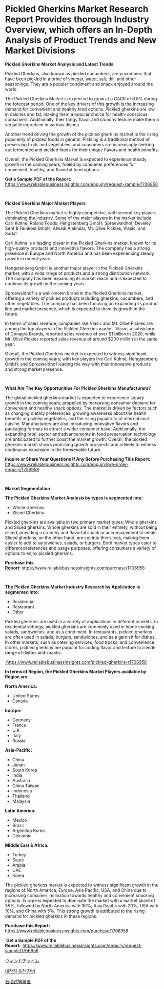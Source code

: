<p><h1>Pickled Gherkins Market Research Report Provides thorough Industry Overview, which offers an In-Depth Analysis of Product Trends and New Market Divisions</h1></p><p><strong>Pickled Gherkins Market Analysis and Latest Trends</strong></p>
<p><p>Pickled Gherkins, also known as pickled cucumbers, are cucumbers that have been pickled in a brine of vinegar, water, salt, dill, and other seasonings. They are a popular condiment and snack enjoyed around the world.</p><p>The Pickled Gherkins Market is expected to grow at a CAGR of 6.8% during the forecast period. One of the key drivers of this growth is the increasing demand for convenient and healthy food options. Pickled gherkins are low in calories and fat, making them a popular choice for health-conscious consumers. Additionally, their tangy flavor and crunchy texture make them a versatile ingredient in various dishes.</p><p>Another trend driving the growth of the pickled gherkins market is the rising popularity of pickled foods in general. Pickling is a traditional method of preserving fruits and vegetables, and consumers are increasingly seeking out fermented and pickled foods for their unique flavors and health benefits.</p><p>Overall, the Pickled Gherkins Market is expected to experience steady growth in the coming years, fueled by consumer preferences for convenient, healthy, and flavorful food options.</p></p>
<p><strong>Get a Sample PDF of the Report:&nbsp;</strong> <a href="https://www.reliablebusinessinsights.com/enquiry/request-sample/1706958">https://www.reliablebusinessinsights.com/enquiry/request-sample/1706958</a></p>
<p>&nbsp;</p>
<p><strong>Pickled Gherkins Major Market Players</strong></p>
<p><p>The Pickled Gherkins market is highly competitive, with several key players dominating the industry. Some of the major players in the market include Carl Kuhne, Roland Foods, Hengstenberg GmbH, Spreewaldhof, Develey Senf & Feinkost GmbH, Alwadi Alakhdar, Mt. Olive Pickles, Vlasic, and Sadaf.</p><p>Carl Kuhne is a leading player in the Pickled Gherkins market, known for its high-quality products and innovative flavors. The company has a strong presence in Europe and North America and has been experiencing steady growth in recent years.</p><p>Hengstenberg GmbH is another major player in the Pickled Gherkins market, with a wide range of products and a strong distribution network. The company has been expanding its market reach and is expected to continue its growth in the coming years.</p><p>Spreewaldhof is a well-known brand in the Pickled Gherkins market, offering a variety of pickled products including gherkins, cucumbers, and other vegetables. The company has been focusing on expanding its product line and market presence, which is expected to drive its growth in the future.</p><p>In terms of sales revenue, companies like Vlasic and Mt. Olive Pickles are among the top players in the Pickled Gherkins market. Vlasic, a subsidiary of Conagra Brands, reported sales revenue of over $1 billion in 2020, while Mt. Olive Pickles reported sales revenue of around $200 million in the same year.</p><p>Overall, the Pickled Gherkins market is expected to witness significant growth in the coming years, with key players like Carl Kuhne, Hengstenberg GmbH, and Spreewaldhof leading the way with their innovative products and strong market presence.</p></p>
<p>&nbsp;</p>
<p><strong>What Are The Key Opportunities For Pickled Gherkins Manufacturers?</strong></p>
<p><p>The global pickled gherkins market is expected to experience steady growth in the coming years, propelled by increasing consumer demand for convenient and healthy snack options. The market is driven by factors such as changing dietary preferences, growing awareness about the health benefits of pickled vegetables, and the rising popularity of international cuisine. Manufacturers are also introducing innovative flavors and packaging formats to attract a wider consumer base. Additionally, the expanding retail sector and advancements in food preservation technology are anticipated to further boost the market growth. Overall, the pickled gherkins market shows promising growth prospects and is likely to witness continuous expansion in the foreseeable future.</p></p>
<p><strong>Inquire or Share Your Questions If Any Before Purchasing This Report:</strong> <a href="https://www.reliablebusinessinsights.com/enquiry/pre-order-enquiry/1706958">https://www.reliablebusinessinsights.com/enquiry/pre-order-enquiry/1706958</a></p>
<p>&nbsp;</p>
<p><strong>Market Segmentation</strong></p>
<p><strong>The Pickled Gherkins Market Analysis by types is segmented into:</strong></p>
<p><ul><li>Whole Gherkins</li><li>Sliced Gherkins</li></ul></p>
<p><p>Pickled gherkins are available in two primary market types: Whole gherkins and Sliced gherkins. Whole gherkins are sold in their entirety, without being sliced, providing a crunchy and flavorful snack or accompaniment to meals. Sliced gherkins, on the other hand, are cut into thin slices, making them easier to add to sandwiches, salads, or burgers. Both market types cater to different preferences and usage purposes, offering consumers a variety of options to enjoy pickled gherkins.</p></p>
<p><strong>Purchase this Report:&nbsp;</strong><a href="https://www.reliablebusinessinsights.com/purchase/1706958">https://www.reliablebusinessinsights.com/purchase/1706958</a></p>
<p>&nbsp;</p>
<p><strong>The Pickled Gherkins Market Industry Research by Application is segmented into:</strong></p>
<p><ul><li>Residential</li><li>Restaurant</li><li>Other</li></ul></p>
<p><p>Pickled gherkins are used in a variety of applications in different markets. In residential settings, pickled gherkins are commonly used in home cooking, salads, sandwiches, and as a condiment. In restaurants, pickled gherkins are often used in salads, burgers, sandwiches, and as a garnish for dishes. In other markets, such as catering services, food trucks, and convenience stores, pickled gherkins are popular for adding flavor and texture to a wide range of dishes and snacks.</p></p>
<p><a href="https://www.reliablebusinessinsights.com/pickled-gherkins-r1706958">&nbsp;https://www.reliablebusinessinsights.com/pickled-gherkins-r1706958</a></p>
<p><strong>In terms of Region, the Pickled Gherkins Market Players available by Region are:</strong></p>
<p>
    <p> <strong> North America: </strong>
        <ul>
            <li>United States</li>
            <li>Canada</li>
        </ul>
        </p> 
    <p> <strong> Europe: </strong>
        <ul>
            <li>Germany</li>
            <li>France</li>
            <li>U.K.</li>
            <li>Italy</li>
            <li>Russia</li>
        </ul>
        </p> 
    <p> <strong> Asia-Pacific: </strong>
        <ul>
            <li>China</li>
            <li>Japan</li>
            <li>South Korea</li>
            <li>India</li>
            <li>Australia</li>
            <li>China Taiwan</li>
            <li>Indonesia</li>
            <li>Thailand</li>
            <li>Malaysia</li>
        </ul>
        </p> 
    <p> <strong> Latin America: </strong>
        <ul>
            <li>Mexico</li>
            <li>Brazil</li>
            <li>Argentina Korea</li>
            <li>Colombia</li>
        </ul>
        </p> 
    <p> <strong> Middle East & Africa: </strong>
        <ul>
            <li>Turkey</li>
            <li>Saudi</li>
            <li>Arabia</li>
            <li>UAE</li>
            <li>Korea</li>
        </ul>
    </p>
    </p>
<p><p>The pickled gherkins market is expected to witness significant growth in the regions of North America, Europe, Asia Pacific, USA, and China due to increasing consumer inclination towards healthy and convenient snacking options. Europe is expected to dominate the market with a market share of 35%, followed by North America with 30%, Asia Pacific with 20%, USA with 10%, and China with 5%. This strong growth is attributed to the rising demand for pickled gherkins in these regions.</p></p>
<p><strong>Purchase this Report: </strong><a href="https://www.reliablebusinessinsights.com/purchase/1706958">https://www.reliablebusinessinsights.com/purchase/1706958</a></p>
<p>&nbsp;<strong>Get a Sample PDF of the Report:&nbsp;&nbsp;</strong><a href="https://www.reliablebusinessinsights.com/enquiry/request-sample/1706958">https://www.reliablebusinessinsights.com/enquiry/request-sample/1706958</a></p>
<p><strong></strong></p>
<p><p><a href="https://medium.com/@byroalenzuela76845/%E9%A2%A8%E9%88%B4%E5%B8%82%E5%A0%B4%E3%81%AE%E5%8B%95%E5%90%91%E3%81%A8%E5%88%86%E6%9E%90-%E5%B0%86%E6%9D%A5%E3%81%AE%E6%88%90%E9%95%B7%E3%81%AE%E3%81%9F%E3%82%81%E3%81%AE%E6%A9%9F%E4%BC%9A%E3%81%A8%E8%AA%B2%E9%A1%8C-2024%E5%B9%B4-2031%E5%B9%B4-28982128fbed">ウィンドチャイム</a></p><p><a href="https://github.com/RonSpencer61/Market-Research-Report-List-1/blob/main/6500201159926.md">내장형 측정 장비</a></p><p><a href="https://github.com/MacyOrn/Market-Research-Report-List-1/blob/main/7983212150039.md">石油試験装置</a></p></p>